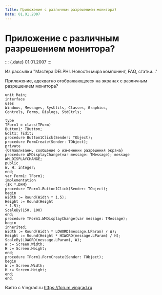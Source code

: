 ```yaml
---
Title: Приложение с различным разрешением монитора?
Date: 01.01.2007
---
```



Приложение с различным разрешением монитора?
============================================

::: {.date}
01.01.2007
:::

Из рассылки \"Мастера DELPHI. Новости мира компонент, FAQ, статьи\...\"

Приложение, адекватно отображающееся на экранах с различным разрешением
монитора?

    unit Main;
    interface
    uses
    Windows, Messages, SysUtils, Classes, Graphics,
    Controls, Forms, Dialogs, StdCtrls;
     
    type
    TForm1 = class(TForm)
    Button1: TButton;
    Edit1: TEdit;
    procedure Button1Click(Sender: TObject);
    procedure FormCreate(Sender: TObject);
    private
    {Отлавливаем, сообщение о изменении разрешения экрана}
    procedure WMDisplayChange(var message: TMessage); message WM_DISPLAYCHANGE;
    public
    W, H: integer;
    end;
    var Form1: TForm1;
    implementation
    {$R *.DFM}
    procedure TForm1.Button1Click(Sender: TObject);
    begin
    Width := Round(Width * 1.5);
    Height := Round(Height
    * 1.5);
    ScaleBy(150, 100)
    end;
    procedure TForm1.WMDisplayChange(var message: TMessage);
    begin
    inherited;
    Width := Round(Width * LOWORD(message.LParam) / W);
    Height := Round(Height * HIWORD(message.LParam) / H);
    ScaleBy(LOWORD(message.LParam), W);
    W := Screen.Width;
    H := Screen.Height;
    end;
    procedure TForm1.FormCreate(Sender: TObject);
    begin
    W := Screen.Width;
    H := Screen.Height;
    end;
    end.

Взято с Vingrad.ru <https://forum.vingrad.ru>
